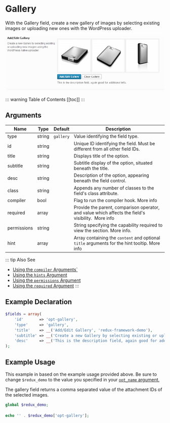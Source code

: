 # Gallery

With the Gallery field, create a new gallery of images by selecting existing images or uploading new ones with the WordPress uploader.

<span style="display:block;text-align:center">![](./img/gallery.png)</span>

::: warning Table of Contents
[[toc]]
:::

## Arguments
|Name|Type|Default|Description|
|--- |--- |--- |--- |
|type|string|`gallery`|Value identifying the field type.|
|id|string||Unique ID identifying the field. Must be different from all other field IDs.|
|title|string||Displays title of the option.|
|subtitle|string||Subtitle display of the option, situated beneath the title.|
|desc|string||Description of the option, appearing beneath the field control.|
|class|string||Appends any number of classes to the field's class attribute.|
|compiler|bool||Flag to run the compiler hook.  More info|
|required|array||Provide the parent, comparison operator, and value which affects the field's visibility.   More info|
|permissions|string||String specifying the capability required to view the section.   More info.|
|hint|array||Array containing the `content` and optional `title` arguments for the hint tooltip.  More info|

::: tip Also See
- [Using the `compiler` Arguments`](../guide/the-compiler-argument.md)
- [Using the `hints` Argument](../guide/the-hints-argument.md)
- [Using the `permissions` Argument](../guide/the-permissions-argument.md)
- [Using the `required` Argument](../guide/using-the-required-argument.md)
:::

## Example Declaration
```php
$fields = array(
    'id'       => 'opt-gallery',
    'type'     => 'gallery',
    'title'    => __('Add/Edit Gallery', 'redux-framework-demo'),
    'subtitle' => __('Create a new Gallery by selecting existing or uploading new images using the WordPress native uploader', 'redux-framework-demo'),
    'desc'     => __('This is the description field, again good for additional info.', 'redux-framework-demo'),
);
```
## Example Usage
This example in based on the example usage provided above. Be sure to change `$redux_demo` to the value you specified in your <a title="opt_name" href="/redux-framework/arguments/opt_name/">`opt_name` argument.</a>

The gallery field returns a comma separated value of the attachment IDs of the selected images.
```php
global $redux_demo;

echo '' . $redux_demo['opt-gallery'];
```
